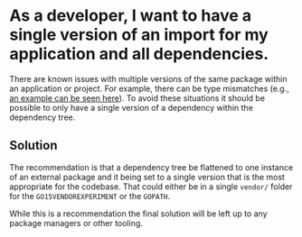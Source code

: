 # As a developer, I want to have a single version of an import for my application and all dependencies.

There are known issues with multiple versions of the same package within an
application or project. For example, there can be type mismatches (e.g., [an
example can be seen here](https://github.com/mattfarina/golang-broken-vendor)).
To avoid these situations it should be possible to only have a single version
of a dependency within the dependency tree.

## Solution
The recommendation is that a dependency tree be flattened to one instance of
an external package and it being set to a single version that is the most
appropriate for the codebase. That could either be in a single `vendor/` folder
for the `GO15VENDOREXPERIMENT` or the `GOPATH`.

While this is a recommendation the final solution will be left up to any package
managers or other tooling.
